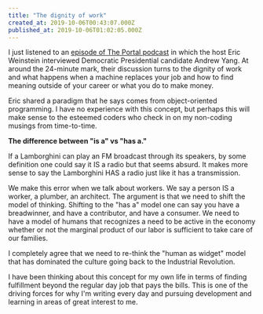 ```yaml
---
title: "The dignity of work"
created_at: 2019-10-06T00:43:07.000Z
published_at: 2019-10-06T01:02:05.000Z
---
```

I just listened to an [episode of The Portal podcast](https://www.listennotes.com/podcasts/the-portal/8-andrew-yang-the-hjGtRVNxng-/) in which the host Eric Weinstein interviewed Democratic Presidential candidate Andrew Yang. At around the 24-minute mark, their discussion turns to the dignity of work and what happens when a machine replaces your job and how to find meaning outside of your career or what you do to make money.

Eric shared a paradigm that he says comes from object-oriented programming. I have no experience with this concept, but perhaps this will make sense to the esteemed coders who check in on my non-coding musings from time-to-time. 

**The difference between "is a" vs "has a."** 

If a Lamborghini can play an FM broadcast through its speakers, by some definition one could say it IS a radio but that seems absurd. It makes more sense to say the Lamborghini HAS a radio just like it has a transmission. 

We make this error when we talk about workers. We say a person IS a worker, a plumber, an architect. The argument is that we need to shift the model of thinking. Shifting to the "has a" model one can say you have a breadwinner, and have a contributor, and have a consumer. We need to have a model of humans that recognizes a need to be active in the economy whether or not the marginal product of our labor is sufficient to take care of our families.

I completely agree that we need to re-think the "human as widget" model that has dominated the culture going back to the Industrial Revolution.

I have been thinking about this concept for my own life in terms of finding fulfillment beyond the regular day job that pays the bills. This is one of the driving forces for why I'm writing every day and pursuing development and learning in areas of great interest to me.
